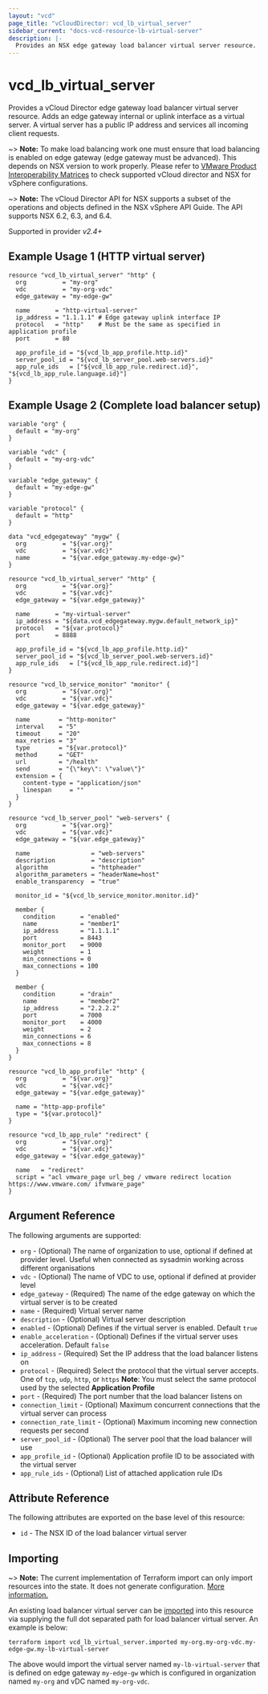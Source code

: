 ```yaml
---
layout: "vcd"
page_title: "vCloudDirector: vcd_lb_virtual_server"
sidebar_current: "docs-vcd-resource-lb-virtual-server"
description: |-
  Provides an NSX edge gateway load balancer virtual server resource.
---
```


# vcd\_lb\_virtual\_server

Provides a vCloud Director edge gateway load balancer virtual server resource. Adds an edge gateway
internal or uplink interface as a virtual server. A virtual server has a public IP address and services all incoming client requests. 

~> **Note:** To make load balancing work one must ensure that load balancing is enabled on edge gateway (edge gateway must be advanced).
This depends on NSX version to work properly. Please refer to [VMware Product Interoperability Matrices](https://www.vmware.com/resources/compatibility/sim/interop_matrix.php#interop&29=&93=) 
to check supported vCloud director and NSX for vSphere configurations.

~> **Note:** The vCloud Director API for NSX supports a subset of the operations and objects defined in the NSX vSphere 
API Guide. The API supports NSX 6.2, 6.3, and 6.4.

Supported in provider *v2.4+*

## Example Usage 1 (HTTP virtual server)

```hcl
resource "vcd_lb_virtual_server" "http" {
  org          = "my-org"
  vdc          = "my-org-vdc"
  edge_gateway = "my-edge-gw"
  
  name       = "http-virtual-server"
  ip_address = "1.1.1.1" # Edge gateway uplink interface IP
  protocol   = "http"    # Must be the same as specified in application profile
  port       = 80
  
  app_profile_id = "${vcd_lb_app_profile.http.id}"
  server_pool_id = "${vcd_lb_server_pool.web-servers.id}"
  app_rule_ids   = ["${vcd_lb_app_rule.redirect.id}", "${vcd_lb_app_rule.language.id}"]
}
```

## Example Usage 2 (Complete load balancer setup)
```hcl
variable "org" {
  default = "my-org"
}

variable "vdc" {
  default = "my-org-vdc"
}

variable "edge_gateway" {
  default = "my-edge-gw"
}

variable "protocol" {
  default = "http"
}

data "vcd_edgegateway" "mygw" {
  org          = "${var.org}"
  vdc          = "${var.vdc}"
  name         = "${var.edge_gateway.my-edge-gw}"
}

resource "vcd_lb_virtual_server" "http" {
  org          = "${var.org}"
  vdc          = "${var.vdc}"
  edge_gateway = "${var.edge_gateway}"

  name       = "my-virtual-server"
  ip_address = "${data.vcd_edgegateway.mygw.default_network_ip}"
  protocol   = "${var.protocol}"
  port       = 8888

  app_profile_id = "${vcd_lb_app_profile.http.id}"
  server_pool_id = "${vcd_lb_server_pool.web-servers.id}"
  app_rule_ids   = ["${vcd_lb_app_rule.redirect.id}"]
}

resource "vcd_lb_service_monitor" "monitor" {
  org          = "${var.org}"
  vdc          = "${var.vdc}"
  edge_gateway = "${var.edge_gateway}"

  name        = "http-monitor"
  interval    = "5"
  timeout     = "20"
  max_retries = "3"
  type        = "${var.protocol}"
  method      = "GET"
  url         = "/health"
  send        = "{\"key\": \"value\"}"
  extension = {
    content-type = "application/json"
    linespan     = ""
  }
}

resource "vcd_lb_server_pool" "web-servers" {
  org          = "${var.org}"
  vdc          = "${var.vdc}"
  edge_gateway = "${var.edge_gateway}"

  name                 = "web-servers"
  description          = "description"
  algorithm            = "httpheader"
  algorithm_parameters = "headerName=host"
  enable_transparency  = "true"

  monitor_id = "${vcd_lb_service_monitor.monitor.id}"

  member {
    condition       = "enabled"
    name            = "member1"
    ip_address      = "1.1.1.1"
    port            = 8443
    monitor_port    = 9000
    weight          = 1
    min_connections = 0
    max_connections = 100
  }

  member {
    condition       = "drain"
    name            = "member2"
    ip_address      = "2.2.2.2"
    port            = 7000
    monitor_port    = 4000
    weight          = 2
    min_connections = 6
    max_connections = 8
  }
}

resource "vcd_lb_app_profile" "http" {
  org          = "${var.org}"
  vdc          = "${var.vdc}"
  edge_gateway = "${var.edge_gateway}"

  name = "http-app-profile"
  type = "${var.protocol}"
}

resource "vcd_lb_app_rule" "redirect" {
  org          = "${var.org}"
  vdc          = "${var.vdc}"
  edge_gateway = "${var.edge_gateway}"

  name   = "redirect"
  script = "acl vmware_page url_beg / vmware redirect location https://www.vmware.com/ ifvmware_page"
}
```

## Argument Reference

The following arguments are supported:

* `org` - (Optional) The name of organization to use, optional if defined at provider level. Useful
when connected as sysadmin working across different organisations
* `vdc` - (Optional) The name of VDC to use, optional if defined at provider level
* `edge_gateway` - (Required) The name of the edge gateway on which the virtual server is to be
created
* `name` - (Required) Virtual server name
* `description` - (Optional) Virtual server description
* `enabled` - (Optional) Defines if the virtual server is enabled. Default `true`
* `enable_acceleration` - (Optional) Defines if the virtual server uses acceleration. Default
`false`
* `ip_address` - (Required) Set the IP address that the load balancer listens on
* `protocol` - (Required) Select the protocol that the virtual server accepts. One of `tcp`, `udp`,
`http`, or `https` **Note**: You must select the same protocol used by the selected
**Application Profile**
* `port` - (Required) The port number that the load balancer listens on
* `connection_limit` - (Optional) Maximum concurrent connections that the virtual server can process
* `connection_rate_limit` - (Optional) Maximum incoming new connection requests per second
* `server_pool_id` - (Optional) The server pool that the load balancer will use
* `app_profile_id` - (Optional) Application profile ID to be associated with the virtual server
* `app_rule_ids` - (Optional) List of attached application rule IDs

## Attribute Reference

The following attributes are exported on the base level of this resource:

* `id` - The NSX ID of the load balancer virtual server

## Importing

~> **Note:** The current implementation of Terraform import can only import resources into the state. It does not generate
configuration. [More information.](https://www.terraform.io/docs/import/)

An existing load balancer virtual server can be [imported][docs-import] into this resource
via supplying the full dot separated path for load balancer virtual server. An example is below:

[docs-import]: https://www.terraform.io/docs/import/

```
terraform import vcd_lb_virtual_server.imported my-org.my-org-vdc.my-edge-gw.my-lb-virtual-server
```

The above would import the virtual server named `my-lb-virtual-server` that is defined on edge gateway
`my-edge-gw` which is configured in organization named `my-org` and vDC named `my-org-vdc`.

